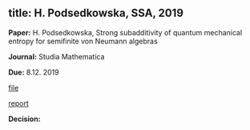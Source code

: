 
title: H. Podsedkowska, SSA, 2019 
---

**Paper:** H. Podsedkowska, Strong subadditivity of quantum mechanical entropy for semifinite von Neumann algebras
  

**Journal:** Studia Mathematica

**Due:** 8.12. 2019

[file](podsedkowska2019/file.pdf)

[report]()

**Decision:**

